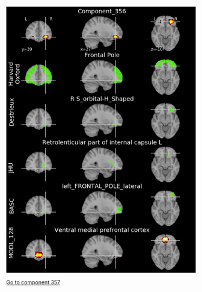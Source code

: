 


![356](preliminary/356.jpg "Component 356")

[Go to component 357](https://parietal-inria.github.io/MODL_atlas/1024/357 "Component 357")
